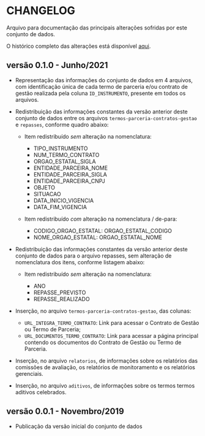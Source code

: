 # CHANGELOG

Arquivo para documentação das principais alterações sofridas por este conjunto de dados.

O histórico completo das alterações está disponível [aqui](https://github.com/dados-mg/termos-parceria-contratos-gestao/commits/master).

## versão 0.1.0 - Junho/2021

- Representação das informações do conjunto de dados em 4 arquivos, com identificação única de cada termo de parceria e/ou contrato de gestão realizada pela coluna `ID_INSTRUMENTO`, presente em todos os arquivos.

- Redistribuição das informações constantes da versão anterior deste conjunto de dados entre os arquivos `termos-parceria-contratos-gestao` e `repasses`, conforme quadro abaixo:

    - Item redistribuído *sem* alteração na nomenclatura:

        - TIPO_INSTRUMENTO
        - NUM_TERMO_CONTRATO
        - ORGAO_ESTATAL_SIGLA
        - ENTIDADE_PARCEIRA_NOME
        - ENTIDADE_PARCEIRA_SIGLA
        - ENTIDADE_PARCEIRA_CNPJ
        - OBJETO
        - SITUACAO
        - DATA_INICIO_VIGENCIA
        - DATA_FIM_VIGENCIA

    - Item redistribuído *com* alteração na nomenclatura / de-para:

        - CODIGO_ORGAO_ESTATAL: ORGAO_ESTATAL_CODIGO
        - NOME_ORGAO_ESTATAL: ORGAO_ESTATAL_NOME

- Redistribuição das informações constantes da versão anterior deste conjunto de dados para o arquivo repasses, sem alteração de nomenclatura dos itens, conforme listagem abaixo:

    - Item redistribuído *sem* alteração na nomenclatura:

        - ANO 
        - REPASSE_PREVISTO 
        - REPASSE_REALIZADO

-  Inserção, no arquivo `termos-parceria-contratos-gestao`, das colunas:
	- `URL_INTEGRA_TERMO_CONTRATO`: Link para acessar o Contrato de Gestão ou Termo de Parceria;
	- `URL_DOCUMENTOS_TERMO_CONTRATO`: Link para acessar a página principal contendo os documentos do Contrato de Gestão ou Termo de Parceria.

- Inserção, no arquivo `relatorios`, de informações sobre os relatórios das comissões de avaliação, os relatórios de monitoramento e os relatórios gerenciais.

- Inserção, no arquivo `aditivos`, de informações sobre os termos termos aditivos celebrados.

## versão 0.0.1 - Novembro/2019

- Publicação da versão inicial do conjunto de dados